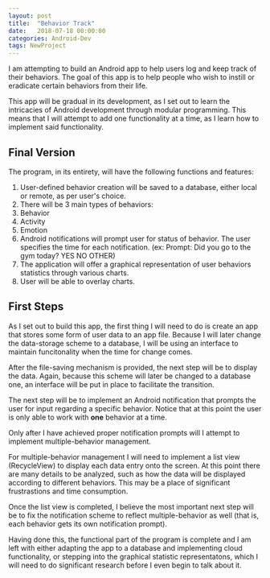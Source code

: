 ```yaml
---
layout: post
title:  "Behavior Track"
date:   2018-07-18 00:00:00
categories: Android-Dev
tags: NewProject
---
```

I am attempting to build an Android app to help users log and keep track of their behaviors. The goal of this app is to help people who wish to instill or eradicate certain behaviors from their life.

This app will be gradual in its development, as I set out to learn the intricacies of Android development through modular programming. This means that I will attempt to add one functionality at a time, as I learn how to implement said functionality.

## Final Version
The program, in its entirety, will have the following functions and features:

1. User-defined behavior creation will be saved to a database, either local or remote, as per user's choice.
2. There will be 3 main types of behaviors:
 1. Behavior
 2. Activity
 3. Emotion
3. Android notifications will prompt user for status of behavior. The user specifies the time for each notification. (ex: Prompt: Did you go to the gym today? YES NO OTHER)
4. The application will offer a graphical representation of user behaviors statistics through various charts.
5. User will be able to overlay charts.

## First Steps
As I set out to build this app, the first thing I will need to do is create an app that stores some form of user data to an app file. Because I will later change the data-storage scheme to a database, I will be using an interface to maintain funcitonality when the time for change comes.

After the file-saving mechanism is provided, the next step will be to display the data. Again, because this scheme will later be changed to a database one, an interface will be put in place to facilitate the transition.

The next step will be to implement an Android notification that prompts the user for input regarding a specific behavior. Notice that at this point the user is only able to work with **one** behavior at a time.

Only after I have achieved proper notification prompts will I attempt to implement multiple-behavior management.

For multiple-behavior management I will need to implement a list view (RecycleView) to display each data entry onto the screen. At this point there are many details to be analyzed, such as how the data will be displayed according to different behaviors. This may be a place of significant frustrastions and time consumption.

Once the list view is completed, I believe the most important next step will be to fix the notification scheme to reflect multiple-behavior as well (that is, each behavior gets its own notification prompt).

Having done this, the functional part of the program is complete and I am left with either adapting the app to a database and implementing cloud functionality, or stepping into the graphical statistic representatons, which I will need to do significant research before I even begin to talk about it.
